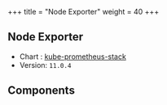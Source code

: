 +++
title = "Node Exporter"
weight = 40
+++

## Node Exporter

* Chart : [kube-prometheus-stack](https://artifacthub.io/packages/helm/prometheus-community/kube-prometheus-stack)
* Version: `11.0.4`

## Components
